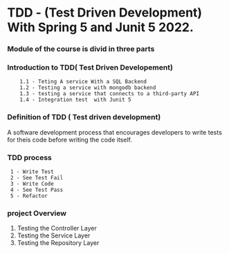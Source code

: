 # TDD - (Test Driven Development) With Spring 5 and Junit 5 2022.

### Module of the course is divid in three parts

### Introduction to TDD( Test Driven Developement)

        1.1 - Teting A service With a SQL Backend
        1.2 - Testing a service with mongodb backend
        1.3 - testing a service that connects to a third-party API
        1.4 - Integration test  with Junit 5

### Definition of TDD ( Test driven development)

A software development process that encourages developers to write tests
for theis code before writing the code itself.

### TDD process

     1 - Write Test
     2 - See Test Fail
     3 - Write Code
     4 - See Test Pass
     5 - Refactor

### project Overview

1. Testing the Controller Layer
2. Testing the Service Layer
3. Testing the Repository Layer
